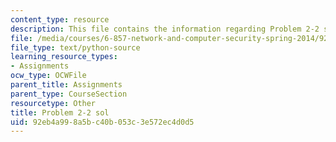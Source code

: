 ```yaml
---
content_type: resource
description: This file contains the information regarding Problem 2-2 sol.
file: /media/courses/6-857-network-and-computer-security-spring-2014/92eb4a998a5bc40b053c3e572ec4d0d5_Problem2-2_Sol.py
file_type: text/python-source
learning_resource_types:
- Assignments
ocw_type: OCWFile
parent_title: Assignments
parent_type: CourseSection
resourcetype: Other
title: Problem 2-2 sol
uid: 92eb4a99-8a5b-c40b-053c-3e572ec4d0d5
---
```

